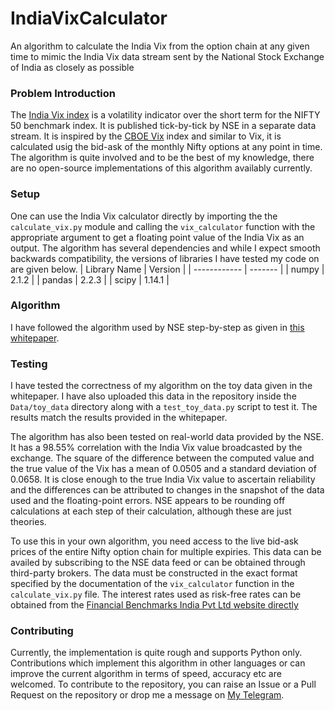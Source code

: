 # IndiaVixCalculator
An algorithm to calculate the India Vix from the option chain at any given time to mimic the India Vix data stream sent by the National Stock Exchange of India as closely as possible

### Problem Introduction
The [India Vix index](https://www.nseindia.com/products-services/indices-indiavix-index) is a volatility indicator over the short term for the NIFTY 50 benchmark index. It is published tick-by-tick by NSE in a separate data stream. It is inspired by the [CBOE Vix](https://www.cboe.com/tradable_products/vix/) index and similar to Vix, it is calculated usig the bid-ask of the monthly Nifty options at any point in time. The algorithm is quite involved and to be the best of my knowledge, there are no open-source implementations of this algorithm availably currently. 

### Setup
One can use the India Vix calculator directly by importing the the `calculate_vix.py` module and calling the `vix_calculator` function with the appropriate argument to get a floating point value of the India Vix as an output. The algorithm has several dependencies and while I expect smooth backwards compatibility, the versions of libraries I have tested my code on are given below.
| Library Name | Version |
| ------------ | ------- |
| numpy        |  2.1.2  |
| pandas       |  2.2.3  |
| scipy        |  1.14.1 |

### Algorithm
I have followed the algorithm used by NSE step-by-step as given in [this whitepaper](https://nsearchives.nseindia.com/web/sites/default/files/inline-files/white_paper_IndiaVIX.pdf). 

### Testing
I have tested the correctness of my algorithm on the toy data given in the whitepaper. I have also uploaded this data in the repository inside the `Data/toy_data` directory along with a `test_toy_data.py` script to test it. The results match the results provided in the whitepaper. 

The algorithm has also been tested on real-world data provided by the NSE. It has a 98.55% correlation with the India Vix value broadcasted by the exchange. The square of the difference between the computed value and the true value of the Vix has a mean of 0.0505 and a standard deviation of 0.0658. It is close enough to the true India Vix value to ascertain reliability and the differences can be attributed to changes in the snapshot of the data used and the floating-point errors. NSE appears to be rounding off calculations at each step of their calculation, although these are just theories. 

To use this in your own algorithm, you need access to the live bid-ask prices of the entire Nifty option chain for multiple expiries. This data can be availed by subscribing to the NSE data feed or can be obtained through third-party brokers. The data must be constructed in the exact format specified by the documentation of the `vix_calculator` function in the `calculate_vix.py` file. 
The interest rates used as risk-free rates can be obtained from the [Financial Benchmarks India Pvt Ltd website directly](https://www.fbil.org.in/#/home)

### Contributing
Currently, the implementation is quite rough and supports Python only. Contributions which implement this algorithm in other languages or can improve the current algorithm in terms of speed, accuracy etc are welcomed. To contribute to the repository, you can raise an Issue or a Pull Request on the repository or drop me a message on [My Telegram](t.me/Kaddy12).
